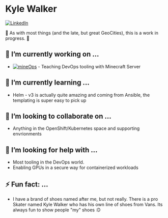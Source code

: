 # Kyle Walker 
[![LinkedIn][linkedin-shield]][linkedin-url]

:construction: As with most things (and the late, but great GeoCities), this is a work in progress. :construction: 

## 🔭 I’m currently working on ...
* [![mineOps]][mineOps] - Teaching DevOps tooling with Minecraft Server

## 🌱 I’m currently learning ...
* Helm - v3 is actually quite amazing and coming from Ansible, the templating is super easy to pick up
 
## 👯 I’m looking to collaborate on ...
* Anything in the OpenShift/Kubernetes space and supporting envrionments
 
## 🤔 I’m looking for help with ...
* Most tooling in the DevOps world.
* Enabling GPUs in a secure way for containerized workloads
 
## ⚡ Fun fact: ...
* I have a brand of shoes named after me, but not really. There is a pro Skater named Kyle Walker who has his own line of shoes from Vans. Its always fun to show people "my" shoes :D



[mineOps]: https://github.com/KyWa/mineOps
[linkedin-url]: https://www.linkedin.com/in/kyle-walker-5b151335/
[linkedin-shield]: https://img.shields.io/badge/-LinkedIn-black.svg?style=for-the-badge&logo=linkedin&colorB=555
